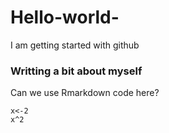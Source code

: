 # Hello-world-
I am getting started with github

### Writting a bit about myself 
Can we use Rmarkdown code here?
```{r}
x<-2
x^2
```
